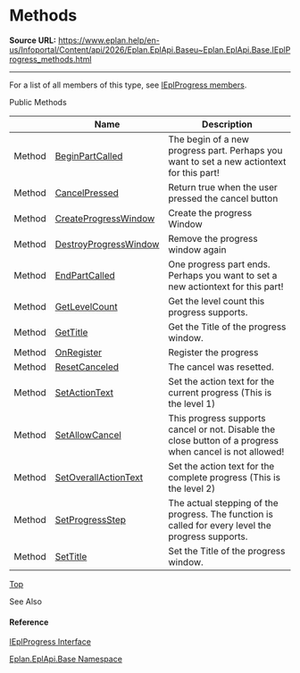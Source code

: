 # Methods

**Source URL:** https://www.eplan.help/en-us/Infoportal/Content/api/2026/Eplan.EplApi.Baseu~Eplan.EplApi.Base.IEplProgress_methods.html

---

For a list of all members of this type, see [IEplProgress members](Eplan.EplApi.Baseu~Eplan.EplApi.Base.IEplProgress_members.html).

Public Methods

|  | Name | Description |
| --- | --- | --- |
| Method | [BeginPartCalled](Eplan.EplApi.Baseu~Eplan.EplApi.Base.IEplProgress~BeginPartCalled.html) | The begin of a new progress part. Perhaps you want to set a new actiontext for this part! |
| Method | [CancelPressed](Eplan.EplApi.Baseu~Eplan.EplApi.Base.IEplProgress~CancelPressed.html) | Return true when the user pressed the cancel button |
| Method | [CreateProgressWindow](Eplan.EplApi.Baseu~Eplan.EplApi.Base.IEplProgress~CreateProgressWindow.html) | Create the progress Window |
| Method | [DestroyProgressWindow](Eplan.EplApi.Baseu~Eplan.EplApi.Base.IEplProgress~DestroyProgressWindow.html) | Remove the progress window again |
| Method | [EndPartCalled](Eplan.EplApi.Baseu~Eplan.EplApi.Base.IEplProgress~EndPartCalled.html) | One progress part ends. Perhaps you want to set a new actiontext for this part! |
| Method | [GetLevelCount](Eplan.EplApi.Baseu~Eplan.EplApi.Base.IEplProgress~GetLevelCount.html) | Get the level count this progress supports. |
| Method | [GetTitle](Eplan.EplApi.Baseu~Eplan.EplApi.Base.IEplProgress~GetTitle.html) | Get the Title of the progress window. |
| Method | [OnRegister](Eplan.EplApi.Baseu~Eplan.EplApi.Base.IEplProgress~OnRegister.html) | Register the progress |
| Method | [ResetCanceled](Eplan.EplApi.Baseu~Eplan.EplApi.Base.IEplProgress~ResetCanceled.html) | The cancel was resetted. |
| Method | [SetActionText](Eplan.EplApi.Baseu~Eplan.EplApi.Base.IEplProgress~SetActionText.html) | Set the action text for the current progress (This is the level 1) |
| Method | [SetAllowCancel](Eplan.EplApi.Baseu~Eplan.EplApi.Base.IEplProgress~SetAllowCancel.html) | This progress supports cancel or not. Disable the close button of a progress when cancel is not allowed! |
| Method | [SetOverallActionText](Eplan.EplApi.Baseu~Eplan.EplApi.Base.IEplProgress~SetOverallActionText.html) | Set the action text for the complete progress (This is the level 2) |
| Method | [SetProgressStep](Eplan.EplApi.Baseu~Eplan.EplApi.Base.IEplProgress~SetProgressStep.html) | The actual stepping of the progress. The function is called for every level the progress supports. |
| Method | [SetTitle](Eplan.EplApi.Baseu~Eplan.EplApi.Base.IEplProgress~SetTitle.html) | Set the Title of the progress window. |

[Top](#top)

See Also

#### Reference

[IEplProgress Interface](Eplan.EplApi.Baseu~Eplan.EplApi.Base.IEplProgress.html)
  
[Eplan.EplApi.Base Namespace](Eplan.EplApi.Baseu~Eplan.EplApi.Base_namespace.html)